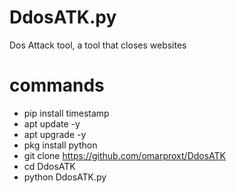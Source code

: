 # DdosATK.py
Dos Attack tool, a tool that closes websites

# commands

- pip install timestamp
- apt update -y
- apt upgrade -y
- pkg install python
- git clone https://github.com/omarproxt/DdosATK
- cd DdosATK
- python DdosATK.py
